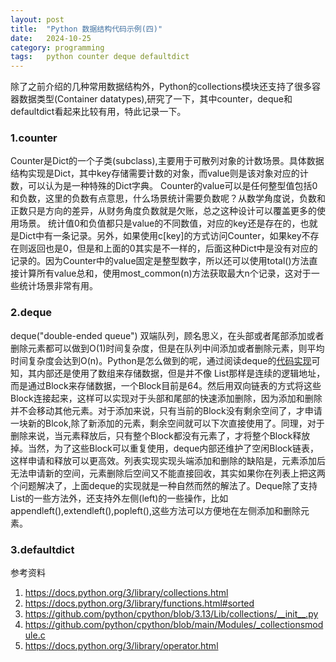```yaml
---
layout: post
title:  "Python 数据结构代码示例(四)"
date:   2024-10-25
category: programming
tags:   python counter deque defaultdict
---
```


除了之前介绍的几种常用数据结构外，Python的collections模块还支持了很多容器数据类型(Container datatypes),研究了一下，其中counter，deque和defaultdict看起来比较有用，特此记录一下。

### 1.counter

Counter是Dict的一个子类(subclass),主要用于可散列对象的计数场景。具体数据结构实现是Dict，其中key存储需要计数的对象，而value则是该对象对应的计数，可以认为是一种特殊的Dict字典。
Counter的value可以是任何整型值包括0和负数，这里的负数有点意思，什么场景统计需要负数呢？从数学角度说，负数和正数只是方向的差异，从财务角度负数就是欠账，总之这种设计可以覆盖更多的使用场景。
统计值0和负值都只是value的不同数值，对应的key还是存在的，也就是Dict中有一条记录。另外，如果使用c[key]的方式访问Counter，如果key不存在则返回也是0，但是和上面的0其实是不一样的，后面这种Dict中是没有对应的记录的。因为Counter中的value固定是整型数字，所以还可以使用total()方法直接计算所有value总和，使用most_common(n)方法获取最大n个记录，这对于一些统计场景非常有用。

### 2.deque

deque("double-ended queue") 双端队列，顾名思义，在头部或者尾部添加或者删除元素都可以做到O(1)时间复杂度，但是在队列中间添加或者删除元素，则平均时间复杂度会达到O(n)。Python是怎么做到的呢，通过阅读deque的[代码实现](https://github.com/python/cpython/blob/main/Modules/_collectionsmodule.c)可知，其内部还是使用了数组来存储数据，但是并不像 List那样是连续的逻辑地址，而是通过Block来存储数据，一个Block目前是64。然后用双向链表的方式将这些Block连接起来，这样可以实现对于头部和尾部的快速添加删除，因为添加和删除并不会移动其他元素。对于添加来说，只有当前的Block没有剩余空间了，才申请一块新的Blcok,除了新添加的元素，剩余空间就可以下次直接使用了。同理，对于删除来说，当元素释放后，只有整个Block都没有元素了，才将整个Block释放掉。当然，为了这些Block可以重复使用，deque内部还维护了空闲Block链表，这样申请和释放可以更高效。列表实现实现头端添加和删除的缺陷是，元素添加后无法申请新的空间，元素删除后空间又不能直接回收，其实如果你在列表上把这两个问题解决了，上面deque的实现就是一种自然而然的解法了。Deque除了支持List的一些方法外，还支持外左侧(left)的一些操作，比如
appendleft(),extendleft(),popleft(),这些方法可以方便地在左侧添加和删除元素。

### 3.defaultdict


参考资料
1. <https://docs.python.org/3/library/collections.html>
2. <https://docs.python.org/3/library/functions.html#sorted>
3. <https://github.com/python/cpython/blob/3.13/Lib/collections/__init__.py>
4. <https://github.com/python/cpython/blob/main/Modules/_collectionsmodule.c>
5. <https://docs.python.org/3/library/operator.html>
